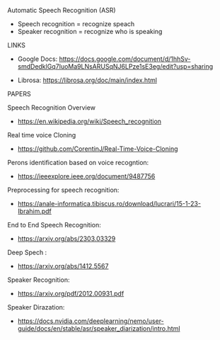 Automatic Speech Recognition (ASR)


- Speech recognition = recognize speach
- Speaker recognition = recognize who is speaking


LINKS

- Google Docs: 
https://docs.google.com/document/d/1hhSv-smdDedklGq7IuoMa9LNsARUSqNJ6LPze1sE3eg/edit?usp=sharing


- Librosa: https://librosa.org/doc/main/index.html



PAPERS

Speech Recognition Overview
- https://en.wikipedia.org/wiki/Speech_recognition

Real time voice Cloning
- https://github.com/CorentinJ/Real-Time-Voice-Cloning

Perons identification based on voice recogntion:
- https://ieeexplore.ieee.org/document/9487756

Preprocessing for speech recognition: 
- https://anale-informatica.tibiscus.ro/download/lucrari/15-1-23-Ibrahim.pdf

End to End Speech Recognition:
- https://arxiv.org/abs/2303.03329

Deep Spech :
- https://arxiv.org/abs/1412.5567

Speaker Recognition:
- https://arxiv.org/pdf/2012.00931.pdf

Speaker Dirazation: 
- https://docs.nvidia.com/deeplearning/nemo/user-guide/docs/en/stable/asr/speaker_diarization/intro.html

